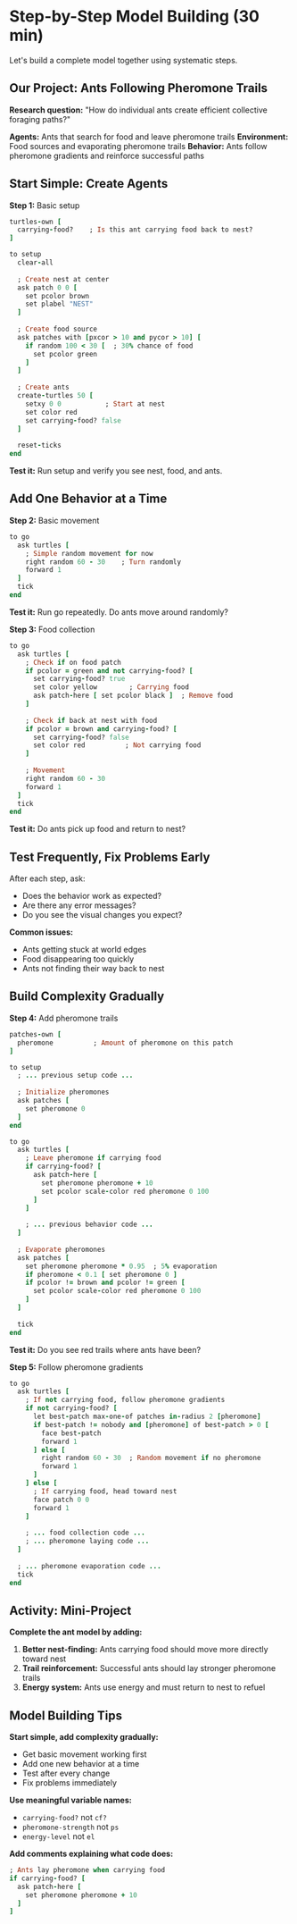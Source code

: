 # Step-by-Step Model Building (30 min)

Let's build a complete model together using systematic steps.

## Our Project: Ants Following Pheromone Trails

**Research question:** "How do individual ants create efficient collective foraging paths?"

**Agents:** Ants that search for food and leave pheromone trails
**Environment:** Food sources and evaporating pheromone trails
**Behavior:** Ants follow pheromone gradients and reinforce successful paths

## Start Simple: Create Agents

**Step 1:** Basic setup

```ruby
turtles-own [
  carrying-food?    ; Is this ant carrying food back to nest?
]

to setup
  clear-all
  
  ; Create nest at center
  ask patch 0 0 [
    set pcolor brown
    set plabel "NEST"
  ]
  
  ; Create food source
  ask patches with [pxcor > 10 and pycor > 10] [
    if random 100 < 30 [  ; 30% chance of food
      set pcolor green
    ]
  ]
  
  ; Create ants
  create-turtles 50 [
    setxy 0 0           ; Start at nest
    set color red
    set carrying-food? false
  ]
  
  reset-ticks
end
```

**Test it:** Run setup and verify you see nest, food, and ants.

## Add One Behavior at a Time

**Step 2:** Basic movement

```ruby
to go
  ask turtles [
    ; Simple random movement for now
    right random 60 - 30    ; Turn randomly
    forward 1
  ]
  tick
end
```

**Test it:** Run go repeatedly. Do ants move around randomly?

**Step 3:** Food collection

```ruby
to go
  ask turtles [
    ; Check if on food patch
    if pcolor = green and not carrying-food? [
      set carrying-food? true
      set color yellow        ; Carrying food
      ask patch-here [ set pcolor black ]  ; Remove food
    ]
    
    ; Check if back at nest with food
    if pcolor = brown and carrying-food? [
      set carrying-food? false
      set color red          ; Not carrying food
    ]
    
    ; Movement
    right random 60 - 30
    forward 1
  ]
  tick
end
```

**Test it:** Do ants pick up food and return to nest?

## Test Frequently, Fix Problems Early

After each step, ask:

- Does the behavior work as expected?
- Are there any error messages?
- Do you see the visual changes you expect?

**Common issues:**

- Ants getting stuck at world edges
- Food disappearing too quickly
- Ants not finding their way back to nest

## Build Complexity Gradually

**Step 4:** Add pheromone trails

```ruby
patches-own [
  pheromone          ; Amount of pheromone on this patch
]

to setup
  ; ... previous setup code ...
  
  ; Initialize pheromones
  ask patches [
    set pheromone 0
  ]
end

to go
  ask turtles [
    ; Leave pheromone if carrying food
    if carrying-food? [
      ask patch-here [
        set pheromone pheromone + 10
        set pcolor scale-color red pheromone 0 100
      ]
    ]
    
    ; ... previous behavior code ...
  ]
  
  ; Evaporate pheromones
  ask patches [
    set pheromone pheromone * 0.95  ; 5% evaporation
    if pheromone < 0.1 [ set pheromone 0 ]
    if pcolor != brown and pcolor != green [
      set pcolor scale-color red pheromone 0 100
    ]
  ]
  
  tick
end
```

**Test it:** Do you see red trails where ants have been?

**Step 5:** Follow pheromone gradients

```ruby
to go
  ask turtles [
    ; If not carrying food, follow pheromone gradients
    if not carrying-food? [
      let best-patch max-one-of patches in-radius 2 [pheromone]
      if best-patch != nobody and [pheromone] of best-patch > 0 [
        face best-patch
        forward 1
      ] else [
        right random 60 - 30  ; Random movement if no pheromone
        forward 1
      ]
    ] else [
      ; If carrying food, head toward nest
      face patch 0 0
      forward 1
    ]
    
    ; ... food collection code ...
    ; ... pheromone laying code ...
  ]
  
  ; ... pheromone evaporation code ...
  tick
end
```

## Activity: Mini-Project

**Complete the ant model by adding:**

1. **Better nest-finding:** Ants carrying food should move more directly toward nest
2. **Trail reinforcement:** Successful ants should lay stronger pheromone trails
3. **Energy system:** Ants use energy and must return to nest to refuel

## Model Building Tips

**Start simple, add complexity gradually:**

- Get basic movement working first
- Add one new behavior at a time
- Test after every change
- Fix problems immediately

**Use meaningful variable names:**

- `carrying-food?` not `cf?`
- `pheromone-strength` not `ps`
- `energy-level` not `el`

**Add comments explaining what code does:**

```ruby
; Ants lay pheromone when carrying food
if carrying-food? [
  ask patch-here [
    set pheromone pheromone + 10
  ]
]
```
